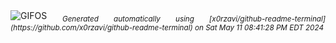 <div align="justify">
<picture>
    <source media="(prefers-color-scheme: dark)" srcset="https://i.ibb.co/yhBf3DS/output-gif.gif">
    <source media="(prefers-color-scheme: light)" srcset="https://i.ibb.co/yhBf3DS/output-gif.gif">
    <img alt="GIFOS" src="https://i.ibb.co/yhBf3DS/output-gif.gif">
</picture>
<sub><i>Generated automatically using [x0rzavi/github-readme-terminal](https://github.com/x0rzavi/github-readme-terminal) on Sat May 11 08:41:28 PM EDT 2024</i></sub>
</div>

<!--  -->